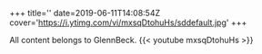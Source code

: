 +++
title=''
date=2019-06-11T14:08:54Z
cover='https://i.ytimg.com/vi/mxsqDtohuHs/sddefault.jpg'
+++

All content belongs to GlennBeck.
{{< youtube mxsqDtohuHs >}}
